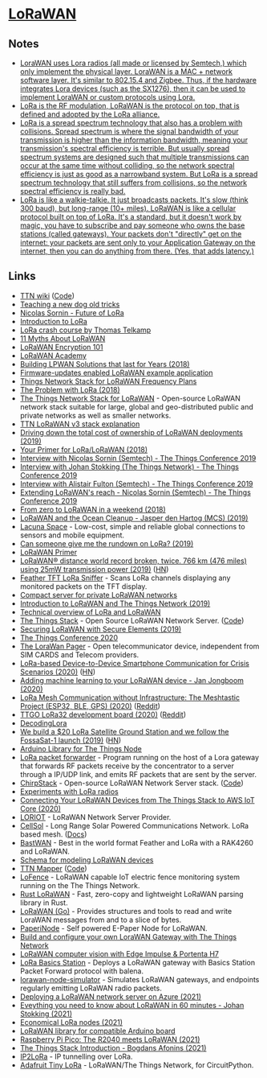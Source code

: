 # [LoRaWAN](https://www.thethingsnetwork.org/docs/lorawan/)

## Notes

- [LoraWAN uses Lora radios (all made or licensed by Semtech,) which only implement the physical layer. LoraWAN is a MAC + network software layer. It's similar to 802.15.4 and Zigbee. Thus, if the hardware integrates Lora devices (such as the SX1276), then it can be used to implement LoraWAN or custom protocols using Lora.](https://www.reddit.com/r/raspberry_pi/comments/9mfrym/iot_lora_boards_launch_with_raspberry_pi_microbit/)
- [LoRa is the RF modulation, LoRaWAN is the protocol on top, that is defined and adopted by the LoRa alliance.](https://www.reddit.com/r/IOT/comments/a339h3/im_using_lora_and_not_lorawan_what_am_i_missing/)
- [LoRa is a spread spectrum technology that also has a problem with collisions. Spread spectrum is where the signal bandwidth of your transmission is higher than the information bandwidth, meaning your transmission's spectral efficiency is terrible. But usually spread spectrum systems are designed such that multiple transmissions can occur at the same time without colliding, so the network spectral efficiency is just as good as a narrowband system. But LoRa is a spread spectrum technology that still suffers from collisions, so the network spectral efficiency is really bad.](https://news.ycombinator.com/item?id=21073841)
- [LoRa is like a walkie-talkie. It just broadcasts packets. It's slow (think 300 baud), but long-range (10+ miles). LoRaWAN is like a cellular protocol built on top of LoRa. It's a standard, but it doesn't work by magic, you have to subscribe and pay someone who owns the base stations (called gateways). Your packets don't "directly" get on the internet: your packets are sent only to your Application Gateway on the internet, then you can do anything from there. (Yes, that adds latency.)](https://www.reddit.com/r/Lora/comments/mqg1xn/must_educate_myself/)

## Links

- [TTN wiki](https://www.thethingsnetwork.org/docs/) ([Code](https://github.com/TheThingsNetwork/docs))
- [Teaching a new dog old tricks](https://medium.com/@aallan/teaching-a-new-dog-old-tricks-965a578e753b)
- [Nicolas Sornin - Future of LoRa](https://www.youtube.com/watch?v=jNnPTxWRNxs)
- [Introduction to LoRa](https://www.youtube.com/watch?v=8Oxcp9wQQnk)
- [LoRa crash course by Thomas Telkamp](https://www.youtube.com/watch?v=T3dGLqZrjIQ)
- [11 Myths About LoRaWAN](https://www.electronicdesign.com/industrial-automation/11-myths-about-lorawan)
- [LoRaWAN Encryption 101](https://lorawanacademyblog.semtech.com/lorawan-encryption-101)
- [LoRaWAN Academy](https://lorawanacademy.semtech.com/)
- [Building LPWAN Solutions that last for Years (2018)](https://www.youtube.com/watch?v=mEmpbIlo8XQ&list=PLEx5khR4g7PJW7u0GKxRPIQddtu69boT3)
- [Firmware-updates enabled LoRaWAN example application](https://github.com/ARMmbed/mbed-os-example-lorawan-fuota)
- [Things Network Stack for LoRaWAN Frequency Plans](https://github.com/TheThingsNetwork/lorawan-frequency-plans)
- [The Problem with LoRa (2018)](https://hackernoon.com/the-problem-with-lora-af4f5263d378)
- [The Things Network Stack for LoRaWAN](https://github.com/TheThingsNetwork/lorawan-stack) - Open-source LoRaWAN network stack suitable for large, global and geo-distributed public and private networks as well as smaller networks.
- [TTN LoRaWAN v3 stack explanation](https://www.youtube.com/watch?v=CeSvqkxg25c)
- [Driving down the total cost of ownership of LoRaWAN deployments (2019)](https://www.youtube.com/watch?v=HJFkV8qqhr4)
- [Your Primer for LoRa/LoRaWAN (2018)](https://medium.com/iotforall/your-primer-for-lora-lorawan-33f1e0eb4215)
- [Interview with Nicolas Sornin (Semtech) - The Things Conference 2019](https://www.youtube.com/watch?v=MCIzkiMloyE)
- [Interview with Johan Stokking (The Things Network) - The Things Conference 2019](https://www.youtube.com/watch?v=hGf93zY8X1c)
- [Interview with Alistair Fulton (Semtech) - The Things Conference 2019](https://www.youtube.com/watch?v=-tzKMHTdoe8)
- [Extending LoRaWAN's reach - Nicolas Sornin (Semtech) - The Things Conference 2019](https://www.youtube.com/watch?v=pHq7_rgDyFA)
- [From zero to LoRaWAN in a weekend (2018)](https://github.com/ttn-zh/ic880a-gateway/wiki)
- [LoRaWAN and the Ocean Cleanup - Jasper den Hartog (MCS) (2019)](https://www.youtube.com/watch?v=E5huiCbVR5A)
- [Lacuna Space](http://lacuna.space/) - Low-cost, simple and reliable global connections to sensors and mobile equipment.
- [Can someone give me the rundown on LoRa? (2019)](https://www.reddit.com/r/IOT/comments/bzd2q0/can_someone_give_me_the_rundown_on_lora/)
- [LoRaWAN Primer](https://docs.exploratory.engineering/lora/lorawan/)
- [LoRaWAN® distance world record broken, twice. 766 km (476 miles) using 25mW transmission power (2019)](https://www.thethingsnetwork.org/article/lorawan-distance-world-record) ([HN](https://news.ycombinator.com/item?id=20562684))
- [Feather TFT LoRa Sniffer](https://github.com/ImprobableStudios/Feather_TFT_LoRa_Sniffer) - Scans LoRa channels displaying any monitored packets on the TFT display.
- [Compact server for private LoRaWAN networks](https://github.com/gotthardp/lorawan-server)
- [Introduction to LoRaWAN and The Things Network (2019)](https://channel9.msdn.com/Shows/Internet-of-Things-Show/Introduction-to-LoRaWAN-and-The-Things-Network)
- [Technical overview of LoRa and LoRaWAN](https://lora-alliance.org/sites/default/files/2018-04/what-is-lorawan.pdf)
- [The Things Stack](https://thethingsstack.io) - Open Source LoRaWAN Network Server. ([Code](https://github.com/TheThingsIndustries/lorawan-stack-docs))
- [Securing LoRaWAN with Secure Elements (2019)](https://www.linkedin.com/pulse/securing-lorawan-secure-elements-johan-stokking/)
- [The Things Conference 2020](https://www.youtube.com/watch?v=0eOpMDffbQ0)
- [The LoraWan Pager](https://hackaday.io/project/22038-the-lorawan-pager) - Open telecommunicator device, independent from SIM CARDS and Telecom providers.
- [LoRa-based Device-to-Device Smartphone Communication for Crisis Scenarios (2020)](https://dtn7.github.io/assets/hoechst2020lora.pdf) ([HN](https://news.ycombinator.com/item?id=22725623))
- [Adding machine learning to your LoRaWAN device - Jan Jongboom (2020)](https://www.youtube.com/watch?v=e-v0wnSM6YA)
- [LoRa Mesh Communication without Infrastructure: The Meshtastic Project (ESP32, BLE, GPS) (2020)](https://www.youtube.com/watch?v=TY6m6fS8bxU) ([Reddit](https://www.reddit.com/r/darknetplan/comments/gyalhx/lora_mesh_communication_without_infrastructure/))
- [TTGO LoRa32 development board (2020)](https://www.settorezero.com/wordpress/lora_lorawan_lilygo_ttgo_lora32_esp32/) ([Reddit](https://www.reddit.com/r/esp32/comments/hu32z1/in_this_article_i_explain_how_lora_and_lorawan/))
- [DecodingLora](https://revspace.nl/DecodingLora)
- [We build a \$20 LoRa Satellite Ground Station and we follow the FossaSat-1 launch (2019)](https://www.youtube.com/watch?v=5k0aM-PJzo8) ([HN](https://news.ycombinator.com/item?id=24519340))
- [Arduino Library for The Things Node](https://github.com/TheThingsNetwork/arduino-node-lib)
- [LoRa packet forwarder](https://github.com/Lora-net/packet_forwarder) - Program running on the host of a Lora gateway that forwards RF packets receive by the concentrator to a server through a IP/UDP link, and emits RF packets that are sent by the server.
- [ChirpStack](https://www.chirpstack.io/) - Open-source LoRaWAN Network Server stack. ([Code](https://github.com/brocaar/chirpstack-network-server))
- [Experiments with LoRa radios](https://ds0.me/lora/index.html)
- [Connecting Your LoRaWAN Devices from The Things Stack to AWS IoT Core (2020)](https://aws.amazon.com/blogs/apn/connecting-your-lorawan-devices-from-the-things-stack-to-aws-iot-core/)
- [LORIOT](https://www.loriot.io/) - LoRaWAN Network Server Provider.
- [CellSol](https://github.com/RbtsEvrwhr-Riley/CellSol/) - Long Range Solar Powered Communications Network. LoRa based mesh. ([Docs](https://www.f3.to/cellsol/))
- [BastWAN](https://github.com/ElectronicCats/BastWAN) - Best in the world format Feather and LoRa with a RAK4260 and LoRaWAN.
- [Schema for modeling LoRaWAN devices](https://github.com/lorawan-schema/draft-devices)
- [TTN Mapper](https://ttnmapper.org/) ([Code](https://github.com/ttnmapper/ttnmapper-web))
- [LoFence](https://github.com/kiu/lofence) - LoRaWAN capable IoT electric fence monitoring system running on the The Things Network.
- [Rust LoRaWAN](https://github.com/ivajloip/rust-lorawan) - Fast, zero-copy and lightweight LoRaWAN parsing library in Rust.
- [LoRaWAN (Go)](https://github.com/brocaar/lorawan) - Provides structures and tools to read and write LoraWAN messages from and to a slice of bytes.
- [PaperiNode](https://github.com/RobPo/PaperiNode) - Self powered E-Paper Node for LoRaWAN.
- [Build and configure your own LoraWAN Gateway with The Things Network](https://github.com/IRNAS/ttn-irnas-gw)
- [LoRaWAN computer vision with Edge Impulse & Portenta H7](https://github.com/edgeimpulse/example-portenta-lorawan)
- [LoRa Basics Station](https://github.com/balenalabs/basicstation) - Deploys a LoRaWAN gateway with Basics Station Packet Forward protocol with balena.
- [lorawan-node-simulator](https://github.com/kartben/lorawan-node-simulator) - Simulates LoRaWAN gateways, and endpoints regularly emitting LoRaWAN radio packets.
- [Deploying a LoRaWAN network server on Azure (2021)](https://blog.benjamin-cabe.com/2020/12/01/deploying-a-lorawan-network-server-on-azure)
- [Eveything you need to know about LoRaWAN in 60 minutes - Johan Stokking (2021)](https://www.youtube.com/watch?v=ZsVhYiX4_6o)
- [Economical LoRa nodes (2021)](https://www.reddit.com/r/Lora/comments/lenh3s/looking_for_economical_lora_node/)
- [LoRaWAN library for compatible Arduino board](https://github.com/BeelanMX/Beelan-LoRaWAN)
- [Raspberry Pi Pico: The R2040 meets LoRaWAN (2021)](https://lemariva.com/blog/2021/02/raspberry-pi-pico-rp2040-meets-lorawan)
- [The Things Stack Introduction - Bogdans Afonins (2021)](https://www.youtube.com/watch?v=rK8oJHZ9Q7U)
- [IP2LoRa](https://github.com/airbus-cyber/IP2LoRa) - IP tunnelling over LoRa.
- [Adafruit Tiny LoRa](https://github.com/adafruit/Adafruit_CircuitPython_TinyLoRa) - LoRaWAN/The Things Network, for CircuitPython.

